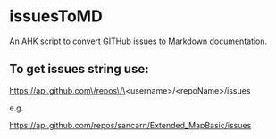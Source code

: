 # issuesToMD
An AHK script to convert GITHub issues to Markdown documentation.

## To get issues string use:

https://api.github.com\/repos\/\<username\>\/\<repoName\>\/issues

e.g.

https://api.github.com/repos/sancarn/Extended_MapBasic/issues
